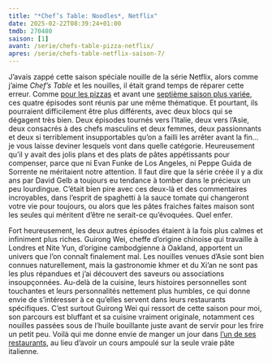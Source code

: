 ```yaml
---
title: "*Chef’s Table: Noodles*, Netflix"
date: 2025-02-22T08:39:24+01:00
tmdb: 270480 
saison: [1]
avant: /serie/chefs-table-pizza-netflix/
apres: /serie/chefs-table-netflix-saison-7/
---
```


J’avais zappé cette saison spéciale nouille de la série Netflix, alors comme j’aime *Chef’s Table* et les nouilles, il était grand temps de réparer cette erreur. Comme [pour les pizzas](/serie/chefs-table-pizza-netflix/) et avant une [septième saison plus variée](/serie/chefs-table-netflix-saison-7/), ces quatre épisodes sont réunis par une même thématique. Et pourtant, ils pourraient difficilement être plus différents, avec deux blocs qui se dégagent très bien. Deux épisodes tournés vers l’Italie, deux vers l’Asie, deux consacrés à des chefs masculins et deux femmes, deux passionnants et deux si terriblement insupportables qu’on a failli les arrêter avant la fin… je vous laisse deviner lesquels vont dans quelle catégorie. Heureusement qu’il y avait des jolis plans et des plats de pâtes appétissants pour compenser, parce que ni Evan Funke de Los Angeles, ni Peppe Guida de Sorrente ne méritaient notre attention. Il faut dire que la série créée il y a dix ans par David Gelb a toujours eu tendance à tomber dans le précieux un peu lourdingue. C’était bien pire avec ces deux-là et des commentaires incroyables, dans l’esprit de spaghetti à la sauce tomate qui changeront votre vie pour toujours, ou alors que les pâtes fraiches faites maison sont les seules qui méritent d’être ne serait-ce qu’évoquées. Quel enfer.

Fort heureusement, les deux autres épisodes étaient à la fois plus calmes et infiniment plus riches. Guirong Wei, cheffe d’origine chinoise qui travaille à Londres et Nite Yun, d’origine cambodgienne à Oakland, apportent un univers que l’on connaît finalement mal. Les nouilles venues d’Asie sont bien connues naturellement, mais la gastronomie khmer et du Xi’an ne sont pas les plus répandues et j’ai découvert des saveurs ou associations insoupçonnées. Au-delà de la cuisine, leurs histoires personnelles sont touchantes et leurs personnalités nettement plus humbles, ce qui donne envie de s’intéresser à ce qu’elles servent dans leurs restaurants spécifiques. C’est surtout Guirong Wei qui ressort de cette saison pour moi, son parcours est bluffant et sa cuisine vraiment originale, notamment ces nouilles passées sous de l’huile bouillante juste avant de servir pour les frire un petit peu. Voilà qui me donne envie de manger un jour dans [l’un de ses restaurants](https://master-wei.com/location/), au lieu d’avoir un cours ampoulé sur la seule vraie pâte italienne. 
